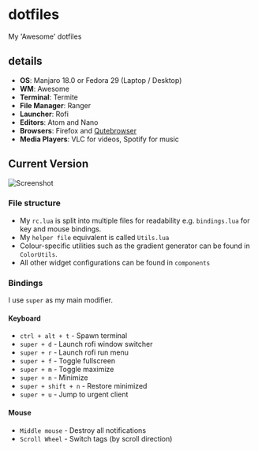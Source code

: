 # dotfiles
My 'Awesome' dotfiles

## details
+ **OS**: Manjaro 18.0 or Fedora 29 (Laptop / Desktop)
+ **WM**: Awesome
+ **Terminal**: Termite
+ **File Manager**: Ranger
+ **Launcher**: Rofi
+ **Editors**: Atom and Nano
+ **Browsers**: Firefox and [Qutebrowser](https://www.qutebrowser.org/)
+ **Media Players**: VLC for videos, Spotify for music

## Current Version
![Screenshot](./screenshots/cairngorm.png?raw=true "<screenshot>")

### File structure
+ My `rc.lua` is split into multiple files for readability e.g. `bindings.lua` for key and mouse bindings.
+ My `helper file` equivalent is called `Utils.lua`
+ Colour-specific utilities such as the gradient generator can be found in `ColorUtils`.
+ All other widget configurations can be found in `components`

### Bindings

I use `super` as my main modifier.

#### Keyboard
+ `ctrl + alt + t` - Spawn terminal
+ `super + d` - Launch rofi window switcher
+ `super + r` - Launch rofi run menu
+ `super + f` - Toggle fullscreen
+ `super + m` - Toggle maximize
+ `super + n` - Minimize
+ `super + shift + n` - Restore minimized
+ `super + u` - Jump to urgent client

#### Mouse

+ `Middle mouse` - Destroy all notifications
+ `Scroll Wheel` - Switch tags (by scroll direction)
